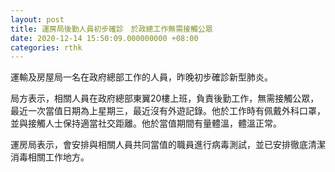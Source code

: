 ```yaml
---
layout: post
title: 運房局後勤人員初步確診　於政總工作無需接觸公眾
date: 2020-12-14 15:50:09.000000000 +08:00
categories: rthk
---
```


運輸及房屋局一名在政府總部工作的人員，昨晚初步確診新型肺炎。
 
局方表示，相關人員在政府總部東翼20樓上班，負責後勤工作，無需接觸公眾，最近一次當值日期為上星期三，最近沒有外遊記錄。他於工作時有佩戴外科口罩，並與接觸人士保持適當社交距離。他於當值期間有量體溫，體溫正常。
 
運房局表示，會安排與相關人員共同當值的職員進行病毒測試，並已安排徹底清潔消毒相關工作地方。
